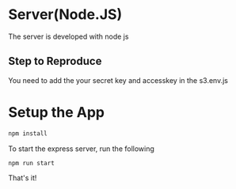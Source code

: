 # Server(Node.JS)

The server is developed with node js

## Step to Reproduce
You need to add the your secret key and accesskey in the s3.env.js

# Setup the App

```bash
npm install
```

To start the express server, run the following

```bash
npm run start
```

That's it!
